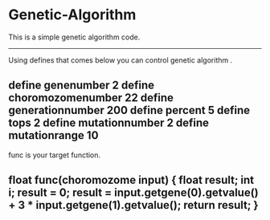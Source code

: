 # Genetic-Algorithm

This is a simple genetic algorithm code.

---------------------------------------------------------------------------------
Using defines that comes below you can control genetic algorithm .

define genenumber 2
define choromozomenumber 22
define generationnumber 200
define percent 5
define tops 2
define mutationnumber 2
define mutationrange 10
---------------------------------------------------------------------------------
func is your target function.

float func(choromozome input) {
	float result;
	int i;
	result = 0;
	result = input.getgene(0).getvalue() + 3 * input.getgene(1).getvalue();
  	return result;
}
---------------------------------------------------------------------------------

